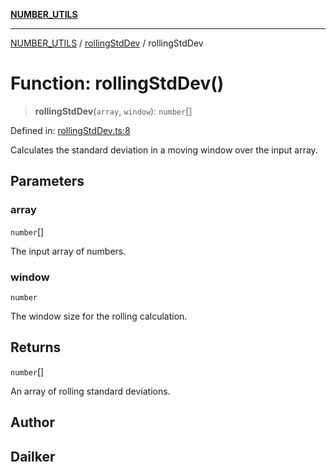 [**NUMBER_UTILS**](../../README.md)

***

[NUMBER_UTILS](../../README.md) / [rollingStdDev](../README.md) / rollingStdDev

# Function: rollingStdDev()

> **rollingStdDev**(`array`, `window`): `number`[]

Defined in: [rollingStdDev.ts:8](https://github.com/dailker/everyutil-js/blob/7799f3f003cb23f425be3f1c83c38483e2648188/src/number/rollingStdDev.ts#L8)

Calculates the standard deviation in a moving window over the input array.

## Parameters

### array

`number`[]

The input array of numbers.

### window

`number`

The window size for the rolling calculation.

## Returns

`number`[]

An array of rolling standard deviations.

## Author

## Dailker

